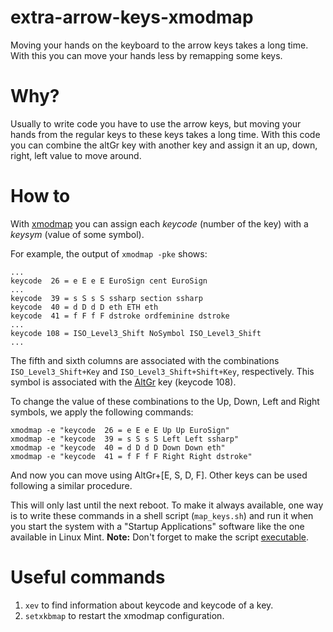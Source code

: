 # extra-arrow-keys-xmodmap
Moving your hands on the keyboard to the arrow keys takes a long time. With this you can move your hands less by remapping some keys.

# Why?
Usually to write code you have to use the arrow keys, but moving your hands from the regular keys to these keys takes a long time.
With this code you can combine the altGr key with another key and assign it an up, down, right, left value to move around.

# How to
With [xmodmap](https://wiki.archlinux.org/index.php/Xmodmap) you can assign each *keycode* (number of the key) with a *keysym* (value of some symbol).

For example, the output of `xmodmap -pke` shows:

```
...
keycode  26 = e E e E EuroSign cent EuroSign
...
keycode  39 = s S s S ssharp section ssharp
keycode  40 = d D d D eth ETH eth
keycode  41 = f F f F dstroke ordfeminine dstroke
...
keycode 108 = ISO_Level3_Shift NoSymbol ISO_Level3_Shift
...
```

The fifth and sixth columns are associated with the combinations `ISO_Level3_Shift+Key` and `ISO_Level3_Shift+Shift+Key`, respectively. This symbol is associated with the [AltGr](https://en.wikipedia.org/wiki/AltGr_key) key (keycode 108).

To change the value of these combinations to the Up, Down, Left and Right symbols, we apply the following commands:

```
xmodmap -e "keycode  26 = e E e E Up Up EuroSign"
xmodmap -e "keycode  39 = s S s S Left Left ssharp"
xmodmap -e "keycode  40 = d D d D Down Down eth"
xmodmap -e "keycode  41 = f F f F Right Right dstroke"
```

And now you can move using AltGr+[E, S, D, F]. Other keys can be used following a similar procedure.

This will only last until the next reboot. To make it always available, one way is to write these commands in a shell script (`map_keys.sh`) and run it when you start the system with a "Startup Applications" software like the one available in Linux Mint. **Note:** Don't forget to make the script [executable](https://askubuntu.com/questions/229589/how-to-make-a-file-e-g-a-sh-script-executable-so-it-can-be-run-from-a-termi).

# Useful commands
1. `xev` to find information about keycode and keycode of a key.
2. `setxkbmap` to restart the xmodmap configuration.
